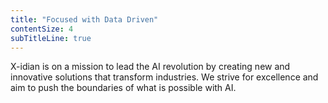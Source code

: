 ```yaml
---
title: "Focused with Data Driven"
contentSize: 4
subTitleLine: true
---
```

X-idian is on a mission to lead the AI revolution by creating new and innovative solutions that transform industries. We strive for excellence and aim to push the boundaries of what is possible with AI.
